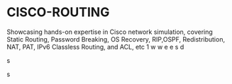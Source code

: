 # CISCO-ROUTING
Showcasing hands-on expertise in Cisco network simulation, covering Static Routing, Password Breaking, OS Recovery, RIP,OSPF, Redistribution, NAT, PAT, IPv6 Classless Routing, and ACL, etc
1
w
w
e
e s
d

s

s
